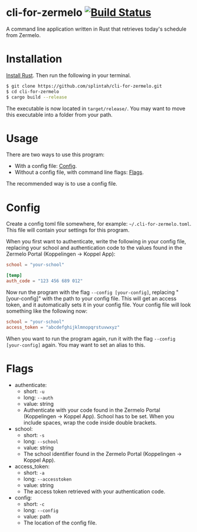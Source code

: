 # cli-for-zermelo [![Build Status](https://travis-ci.org/splintah/cli-for-zermelo.svg?branch=master)](https://travis-ci.org/splintah/cli-for-zermelo)
A command line application written in Rust that retrieves today's schedule from Zermelo.

# Installation
[Install Rust](https://rustup.rs). Then run the following in your terminal.

```bash
$ git clone https://github.com/splintah/cli-for-zermelo.git
$ cd cli-for-zermelo
$ cargo build --release
```

The executable is now located in `target/release/`.
You may want to move this executable into a folder from your path.

# Usage
There are two ways to use this program:
- With a config file: [Config](#config).
- Without a config file, with command line flags: [Flags](#flags).

The recommended way is to use a config file.

# Config
Create a config toml file somewhere, for example: `~/.cli-for-zermelo.toml`.
This file will contain your settings for this program.

When you first want to authenticate, write the following in your config file, replacing your school and authentication code to the values found in the Zermelo Portal (Koppelingen -> Koppel App):
```toml
school = "your-school"

[temp]
auth_code = "123 456 689 012"
```

Now run the program with the flag `--config [your-config]`, replacing "[your-config]" with the path to your config file.
This will get an access token, and it automatically sets it in your config file.
Your config file will look something like the following now:
```toml
school = "your-school"
access_token = "abcdefghijklmnopqrstuvwxyz"
```

When you want to run the program again, run it with the flag `--config [your-config]` again.
You may want to set an alias to this.

# Flags
- authenticate:
    - short: `-u`
    - long: `--auth`
    - value: string
    - Authenticate with your code found in the Zermelo Portal (Koppelingen -> Koppel App). School has to be set. When you include spaces, wrap the code inside double brackets.
- school:
    - short: `-s`
    - long: `--school`
    - value: string
    - The school identifier found in the Zermelo Portal (Koppelingen -> Koppel App).
- access_token:
    - short: `-a`
    - long: `--accesstoken`
    - value: string
    - The access token retrieved with your authentication code.
- config:
    - short: `-c`
    - long: `--config`
    - value: path
    - The location of the config file.
